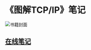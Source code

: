 # 《图解TCP/IP》笔记

![书籍封面](./images/book-cover.jpg)

## [在线笔记](https://9527q.github.io/diagram-TCPIP-note/)
